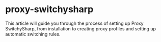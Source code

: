 # proxy-switchysharp
This article will guide you through the process of setting up Proxy SwitchySharp, from installation to creating proxy profiles and setting up automatic switching rules.

